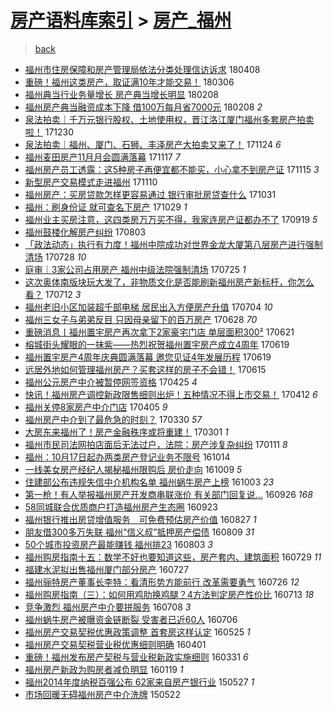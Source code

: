 [房产语料库索引](../../README.md)  > [房产_福州](房产_福州.md)
====
> [back](../README.md)

- [福州市住房保障和房产管理局依法分类处理信访诉求](http://jkwz.applinzi.com/ittc/7089524184877368330.html#%E7%A6%8F%E5%B7%9E%E5%B8%82%E4%BD%8F%E6%88%BF%E4%BF%9D%E9%9A%9C%E5%92%8C%E6%88%BF%E4%BA%A7%E7%AE%A1%E7%90%86%E5%B1%80%E4%BE%9D%E6%B3%95%E5%88%86%E7%B1%BB%E5%A4%84%E7%90%86%E4%BF%A1%E8%AE%BF%E8%AF%89%E6%B1%82) 180408  
- [重磅！福州这类房产，取证满10年才能交易！](http://jkwz.applinzi.com/ittc/7077155160256414736.html#%E9%87%8D%E7%A3%85%EF%BC%81%E7%A6%8F%E5%B7%9E%E8%BF%99%E7%B1%BB%E6%88%BF%E4%BA%A7%EF%BC%8C%E5%8F%96%E8%AF%81%E6%BB%A110%E5%B9%B4%E6%89%8D%E8%83%BD%E4%BA%A4%E6%98%93%EF%BC%81) 180306  
- [福州典当行业务量增长 房产典当增长明显](http://jkwz.applinzi.com/ittc/7067668579250340880.html#%E7%A6%8F%E5%B7%9E%E5%85%B8%E5%BD%93%E8%A1%8C%E4%B8%9A%E5%8A%A1%E9%87%8F%E5%A2%9E%E9%95%BF+%E6%88%BF%E4%BA%A7%E5%85%B8%E5%BD%93%E5%A2%9E%E9%95%BF%E6%98%8E%E6%98%BE) 180208  
- [福州房产典当融资成本下降 借100万每月省7000元](http://jkwz.applinzi.com/ittc/7067651470562690055.html#%E7%A6%8F%E5%B7%9E%E6%88%BF%E4%BA%A7%E5%85%B8%E5%BD%93%E8%9E%8D%E8%B5%84%E6%88%90%E6%9C%AC%E4%B8%8B%E9%99%8D+%E5%80%9F100%E4%B8%87%E6%AF%8F%E6%9C%88%E7%9C%817000%E5%85%83) 180208 *2* 
- [泉法拍卖｜千万元银行股权、土地使用权，晋江洛江厦门福州多套房产拍卖啦！](http://jkwz.applinzi.com/ittc/7052986738765464592.html#%E6%B3%89%E6%B3%95%E6%8B%8D%E5%8D%96%EF%BD%9C%E5%8D%83%E4%B8%87%E5%85%83%E9%93%B6%E8%A1%8C%E8%82%A1%E6%9D%83%E3%80%81%E5%9C%9F%E5%9C%B0%E4%BD%BF%E7%94%A8%E6%9D%83%EF%BC%8C%E6%99%8B%E6%B1%9F%E6%B4%9B%E6%B1%9F%E5%8E%A6%E9%97%A8%E7%A6%8F%E5%B7%9E%E5%A4%9A%E5%A5%97%E6%88%BF%E4%BA%A7%E6%8B%8D%E5%8D%96%E5%95%A6%EF%BC%81) 171230  
- [泉法拍卖｜福州、厦门、石狮、丰泽房产大拍卖又来了！](http://jkwz.applinzi.com/ittc/7039610857145762832.html#%E6%B3%89%E6%B3%95%E6%8B%8D%E5%8D%96%EF%BD%9C%E7%A6%8F%E5%B7%9E%E3%80%81%E5%8E%A6%E9%97%A8%E3%80%81%E7%9F%B3%E7%8B%AE%E3%80%81%E4%B8%B0%E6%B3%BD%E6%88%BF%E4%BA%A7%E5%A4%A7%E6%8B%8D%E5%8D%96%E5%8F%88%E6%9D%A5%E4%BA%86%EF%BC%81) 171124 *6* 
- [福州麦田房产11月月会圆满落幕](http://jkwz.applinzi.com/ittc/7036959520373343249.html#%E7%A6%8F%E5%B7%9E%E9%BA%A6%E7%94%B0%E6%88%BF%E4%BA%A711%E6%9C%88%E6%9C%88%E4%BC%9A%E5%9C%86%E6%BB%A1%E8%90%BD%E5%B9%95) 171117 *7* 
- [福州房产员工透露：这5种房子再便宜都不能买，小心拿不到房产证](http://jkwz.applinzi.com/ittc/7036257853642376209.html#%E7%A6%8F%E5%B7%9E%E6%88%BF%E4%BA%A7%E5%91%98%E5%B7%A5%E9%80%8F%E9%9C%B2%EF%BC%9A%E8%BF%995%E7%A7%8D%E6%88%BF%E5%AD%90%E5%86%8D%E4%BE%BF%E5%AE%9C%E9%83%BD%E4%B8%8D%E8%83%BD%E4%B9%B0%EF%BC%8C%E5%B0%8F%E5%BF%83%E6%8B%BF%E4%B8%8D%E5%88%B0%E6%88%BF%E4%BA%A7%E8%AF%81) 171115 *3* 
- [新型房产交易模式走进福州](http://jkwz.applinzi.com/ittc/7034329182996268049.html#%E6%96%B0%E5%9E%8B%E6%88%BF%E4%BA%A7%E4%BA%A4%E6%98%93%E6%A8%A1%E5%BC%8F%E8%B5%B0%E8%BF%9B%E7%A6%8F%E5%B7%9E) 171110  
- [福州房产：买房贷款怎样更容易通过 银行审批房贷查什么](http://jkwz.applinzi.com/ittc/7030602237607412752.html#%E7%A6%8F%E5%B7%9E%E6%88%BF%E4%BA%A7%EF%BC%9A%E4%B9%B0%E6%88%BF%E8%B4%B7%E6%AC%BE%E6%80%8E%E6%A0%B7%E6%9B%B4%E5%AE%B9%E6%98%93%E9%80%9A%E8%BF%87+%E9%93%B6%E8%A1%8C%E5%AE%A1%E6%89%B9%E6%88%BF%E8%B4%B7%E6%9F%A5%E4%BB%80%E4%B9%88) 171031  
- [福州：刷身份证 就可查名下房产](http://jkwz.applinzi.com/ittc/7029902809468765201.html#%E7%A6%8F%E5%B7%9E%EF%BC%9A%E5%88%B7%E8%BA%AB%E4%BB%BD%E8%AF%81+%E5%B0%B1%E5%8F%AF%E6%9F%A5%E5%90%8D%E4%B8%8B%E6%88%BF%E4%BA%A7) 171029 *1* 
- [福州业主买房注意，这四类房万万买不得，我家连房产证都办不了](http://jkwz.applinzi.com/ittc/7015068293126423569.html#%E7%A6%8F%E5%B7%9E%E4%B8%9A%E4%B8%BB%E4%B9%B0%E6%88%BF%E6%B3%A8%E6%84%8F%EF%BC%8C%E8%BF%99%E5%9B%9B%E7%B1%BB%E6%88%BF%E4%B8%87%E4%B8%87%E4%B9%B0%E4%B8%8D%E5%BE%97%EF%BC%8C%E6%88%91%E5%AE%B6%E8%BF%9E%E6%88%BF%E4%BA%A7%E8%AF%81%E9%83%BD%E5%8A%9E%E4%B8%8D%E4%BA%86) 170919 *5* 
- [福州鼓楼化解房产纠纷](http://jkwz.applinzi.com/ittc/6997512592288121872.html#%E7%A6%8F%E5%B7%9E%E9%BC%93%E6%A5%BC%E5%8C%96%E8%A7%A3%E6%88%BF%E4%BA%A7%E7%BA%A0%E7%BA%B7) 170803  
- [「政法动态」执行有力度！福州中院成功对世界金龙大厦第八层房产进行强制清场](http://jkwz.applinzi.com/ittc/6995303119276475408.html#%E3%80%8C%E6%94%BF%E6%B3%95%E5%8A%A8%E6%80%81%E3%80%8D%E6%89%A7%E8%A1%8C%E6%9C%89%E5%8A%9B%E5%BA%A6%EF%BC%81%E7%A6%8F%E5%B7%9E%E4%B8%AD%E9%99%A2%E6%88%90%E5%8A%9F%E5%AF%B9%E4%B8%96%E7%95%8C%E9%87%91%E9%BE%99%E5%A4%A7%E5%8E%A6%E7%AC%AC%E5%85%AB%E5%B1%82%E6%88%BF%E4%BA%A7%E8%BF%9B%E8%A1%8C%E5%BC%BA%E5%88%B6%E6%B8%85%E5%9C%BA) 170728 *10* 
- [庭审｜3家公司占用房产 福州中级法院强制清场](http://jkwz.applinzi.com/ittc/6994308578792702993.html#%E5%BA%AD%E5%AE%A1%EF%BD%9C3%E5%AE%B6%E5%85%AC%E5%8F%B8%E5%8D%A0%E7%94%A8%E6%88%BF%E4%BA%A7+%E7%A6%8F%E5%B7%9E%E4%B8%AD%E7%BA%A7%E6%B3%95%E9%99%A2%E5%BC%BA%E5%88%B6%E6%B8%85%E5%9C%BA) 170725 *1* 
- [这次奥体南版块玩大发了，非物质文化是否能刷新福州房产新标杆，你怎么看？](http://jkwz.applinzi.com/ittc/6989338533347984401.html#%E8%BF%99%E6%AC%A1%E5%A5%A5%E4%BD%93%E5%8D%97%E7%89%88%E5%9D%97%E7%8E%A9%E5%A4%A7%E5%8F%91%E4%BA%86%EF%BC%8C%E9%9D%9E%E7%89%A9%E8%B4%A8%E6%96%87%E5%8C%96%E6%98%AF%E5%90%A6%E8%83%BD%E5%88%B7%E6%96%B0%E7%A6%8F%E5%B7%9E%E6%88%BF%E4%BA%A7%E6%96%B0%E6%A0%87%E6%9D%86%EF%BC%8C%E4%BD%A0%E6%80%8E%E4%B9%88%E7%9C%8B%EF%BC%9F) 170712 *3* 
- [福州老旧小区加装超千部电梯 居民出入方便房产升值](http://jkwz.applinzi.com/ittc/6986385379920708613.html#%E7%A6%8F%E5%B7%9E%E8%80%81%E6%97%A7%E5%B0%8F%E5%8C%BA%E5%8A%A0%E8%A3%85%E8%B6%85%E5%8D%83%E9%83%A8%E7%94%B5%E6%A2%AF+%E5%B1%85%E6%B0%91%E5%87%BA%E5%85%A5%E6%96%B9%E4%BE%BF%E6%88%BF%E4%BA%A7%E5%8D%87%E5%80%BC) 170704 *10* 
- [福州三女子与弟弟反目 只因母亲留下的百万房产](http://jkwz.applinzi.com/ittc/6984116502553691141.html#%E7%A6%8F%E5%B7%9E%E4%B8%89%E5%A5%B3%E5%AD%90%E4%B8%8E%E5%BC%9F%E5%BC%9F%E5%8F%8D%E7%9B%AE+%E5%8F%AA%E5%9B%A0%E6%AF%8D%E4%BA%B2%E7%95%99%E4%B8%8B%E7%9A%84%E7%99%BE%E4%B8%87%E6%88%BF%E4%BA%A7) 170628 *70* 
- [重磅消息丨福州置宇房产再次拿下2家豪宅门店 单层面积300²](http://jkwz.applinzi.com/ittc/6981615555071968260.html#%E9%87%8D%E7%A3%85%E6%B6%88%E6%81%AF%E4%B8%A8%E7%A6%8F%E5%B7%9E%E7%BD%AE%E5%AE%87%E6%88%BF%E4%BA%A7%E5%86%8D%E6%AC%A1%E6%8B%BF%E4%B8%8B2%E5%AE%B6%E8%B1%AA%E5%AE%85%E9%97%A8%E5%BA%97+%E5%8D%95%E5%B1%82%E9%9D%A2%E7%A7%AF300%C2%B2) 170621  
- [榕城街头耀眼的一抹紫——热烈祝贺福州置宇房产成立4周年](http://jkwz.applinzi.com/ittc/6980893781892006916.html#%E6%A6%95%E5%9F%8E%E8%A1%97%E5%A4%B4%E8%80%80%E7%9C%BC%E7%9A%84%E4%B8%80%E6%8A%B9%E7%B4%AB%E2%80%94%E2%80%94%E7%83%AD%E7%83%88%E7%A5%9D%E8%B4%BA%E7%A6%8F%E5%B7%9E%E7%BD%AE%E5%AE%87%E6%88%BF%E4%BA%A7%E6%88%90%E7%AB%8B4%E5%91%A8%E5%B9%B4) 170619  
- [福州置宇房产4周年庆典圆满落幕 邀您见证4年发展历程](http://jkwz.applinzi.com/ittc/6980825893239784452.html#%E7%A6%8F%E5%B7%9E%E7%BD%AE%E5%AE%87%E6%88%BF%E4%BA%A74%E5%91%A8%E5%B9%B4%E5%BA%86%E5%85%B8%E5%9C%86%E6%BB%A1%E8%90%BD%E5%B9%95+%E9%82%80%E6%82%A8%E8%A7%81%E8%AF%814%E5%B9%B4%E5%8F%91%E5%B1%95%E5%8E%86%E7%A8%8B) 170619  
- [远居外地如何管理福州房产？买套这样的房子不会错！](http://jkwz.applinzi.com/ittc/6979436335990309893.html#%E8%BF%9C%E5%B1%85%E5%A4%96%E5%9C%B0%E5%A6%82%E4%BD%95%E7%AE%A1%E7%90%86%E7%A6%8F%E5%B7%9E%E6%88%BF%E4%BA%A7%EF%BC%9F%E4%B9%B0%E5%A5%97%E8%BF%99%E6%A0%B7%E7%9A%84%E6%88%BF%E5%AD%90%E4%B8%8D%E4%BC%9A%E9%94%99%EF%BC%81) 170615  
- [福州公元房产中介被暂停网签资格](http://jkwz.applinzi.com/ittc/6960369873128522757.html#%E7%A6%8F%E5%B7%9E%E5%85%AC%E5%85%83%E6%88%BF%E4%BA%A7%E4%B8%AD%E4%BB%8B%E8%A2%AB%E6%9A%82%E5%81%9C%E7%BD%91%E7%AD%BE%E8%B5%84%E6%A0%BC) 170425 *4* 
- [快讯！福州房产调控新政限售细则出炉！五种情况不得上市交易！](http://jkwz.applinzi.com/ittc/6955571524420502533.html#%E5%BF%AB%E8%AE%AF%EF%BC%81%E7%A6%8F%E5%B7%9E%E6%88%BF%E4%BA%A7%E8%B0%83%E6%8E%A7%E6%96%B0%E6%94%BF%E9%99%90%E5%94%AE%E7%BB%86%E5%88%99%E5%87%BA%E7%82%89%EF%BC%81%E4%BA%94%E7%A7%8D%E6%83%85%E5%86%B5%E4%B8%8D%E5%BE%97%E4%B8%8A%E5%B8%82%E4%BA%A4%E6%98%93%EF%BC%81) 170412 *6* 
- [福州关停8家房产中介门店](http://jkwz.applinzi.com/ittc/6952994849677640708.html#%E7%A6%8F%E5%B7%9E%E5%85%B3%E5%81%9C8%E5%AE%B6%E6%88%BF%E4%BA%A7%E4%B8%AD%E4%BB%8B%E9%97%A8%E5%BA%97) 170405 *9* 
- [福州房产中介到了最危急的时刻？](http://jkwz.applinzi.com/ittc/6950795920487744517.html#%E7%A6%8F%E5%B7%9E%E6%88%BF%E4%BA%A7%E4%B8%AD%E4%BB%8B%E5%88%B0%E4%BA%86%E6%9C%80%E5%8D%B1%E6%80%A5%E7%9A%84%E6%97%B6%E5%88%BB%EF%BC%9F) 170330 *57* 
- [大房东来福州了！房产金融秩序或将重建！](http://jkwz.applinzi.com/ittc/6940050381009847300.html#%E5%A4%A7%E6%88%BF%E4%B8%9C%E6%9D%A5%E7%A6%8F%E5%B7%9E%E4%BA%86%EF%BC%81%E6%88%BF%E4%BA%A7%E9%87%91%E8%9E%8D%E7%A7%A9%E5%BA%8F%E6%88%96%E5%B0%86%E9%87%8D%E5%BB%BA%EF%BC%81) 170301 *1* 
- [福州市民司法网拍店面后无法过户，法院：房产涉复杂纠纷](http://jkwz.applinzi.com/ittc/6921889174952346628.html#%E7%A6%8F%E5%B7%9E%E5%B8%82%E6%B0%91%E5%8F%B8%E6%B3%95%E7%BD%91%E6%8B%8D%E5%BA%97%E9%9D%A2%E5%90%8E%E6%97%A0%E6%B3%95%E8%BF%87%E6%88%B7%EF%BC%8C%E6%B3%95%E9%99%A2%EF%BC%9A%E6%88%BF%E4%BA%A7%E6%B6%89%E5%A4%8D%E6%9D%82%E7%BA%A0%E7%BA%B7) 170111 *8* 
- [福州：10月17日起办两类房产登记业务不限号](http://jkwz.applinzi.com/ittc/6888776765555606533.html#%E7%A6%8F%E5%B7%9E%EF%BC%9A10%E6%9C%8817%E6%97%A5%E8%B5%B7%E5%8A%9E%E4%B8%A4%E7%B1%BB%E6%88%BF%E4%BA%A7%E7%99%BB%E8%AE%B0%E4%B8%9A%E5%8A%A1%E4%B8%8D%E9%99%90%E5%8F%B7) 161014  
- [一线美女房产经纪人揭秘福州限购后 房价走向](http://jkwz.applinzi.com/ittc/6887074574469956612.html#%E4%B8%80%E7%BA%BF%E7%BE%8E%E5%A5%B3%E6%88%BF%E4%BA%A7%E7%BB%8F%E7%BA%AA%E4%BA%BA%E6%8F%AD%E7%A7%98%E7%A6%8F%E5%B7%9E%E9%99%90%E8%B4%AD%E5%90%8E+%E6%88%BF%E4%BB%B7%E8%B5%B0%E5%90%91) 161009 *5* 
- [住建部公布违规失信中介机构名单 福州蜗牛房产上榜](http://jkwz.applinzi.com/ittc/6884836085993047045.html#%E4%BD%8F%E5%BB%BA%E9%83%A8%E5%85%AC%E5%B8%83%E8%BF%9D%E8%A7%84%E5%A4%B1%E4%BF%A1%E4%B8%AD%E4%BB%8B%E6%9C%BA%E6%9E%84%E5%90%8D%E5%8D%95+%E7%A6%8F%E5%B7%9E%E8%9C%97%E7%89%9B%E6%88%BF%E4%BA%A7%E4%B8%8A%E6%A6%9C) 161003 *23* 
- [第一枪！有人举报福州房产开发商串联涨价 有关部门回复说...](http://jkwz.applinzi.com/ittc/6882235849072182276.html#%E7%AC%AC%E4%B8%80%E6%9E%AA%EF%BC%81%E6%9C%89%E4%BA%BA%E4%B8%BE%E6%8A%A5%E7%A6%8F%E5%B7%9E%E6%88%BF%E4%BA%A7%E5%BC%80%E5%8F%91%E5%95%86%E4%B8%B2%E8%81%94%E6%B6%A8%E4%BB%B7+%E6%9C%89%E5%85%B3%E9%83%A8%E9%97%A8%E5%9B%9E%E5%A4%8D%E8%AF%B4...) 160926 *168* 
- [58同城联合优质商户打造福州房产生态圈](http://jkwz.applinzi.com/ittc/6881016933427725317.html#58%E5%90%8C%E5%9F%8E%E8%81%94%E5%90%88%E4%BC%98%E8%B4%A8%E5%95%86%E6%88%B7%E6%89%93%E9%80%A0%E7%A6%8F%E5%B7%9E%E6%88%BF%E4%BA%A7%E7%94%9F%E6%80%81%E5%9C%88) 160923  
- [福州银行推出房贷增值服务　可免费预估房产价值](http://jkwz.applinzi.com/ittc/6870950930966643717.html#%E7%A6%8F%E5%B7%9E%E9%93%B6%E8%A1%8C%E6%8E%A8%E5%87%BA%E6%88%BF%E8%B4%B7%E5%A2%9E%E5%80%BC%E6%9C%8D%E5%8A%A1%E3%80%80%E5%8F%AF%E5%85%8D%E8%B4%B9%E9%A2%84%E4%BC%B0%E6%88%BF%E4%BA%A7%E4%BB%B7%E5%80%BC) 160827 *1* 
- [朋友借300多万失联 福州“信义叔”抵押房产偿债](http://jkwz.applinzi.com/ittc/6864304697548211205.html#%E6%9C%8B%E5%8F%8B%E5%80%9F300%E5%A4%9A%E4%B8%87%E5%A4%B1%E8%81%94+%E7%A6%8F%E5%B7%9E%E2%80%9C%E4%BF%A1%E4%B9%89%E5%8F%94%E2%80%9D%E6%8A%B5%E6%8A%BC%E6%88%BF%E4%BA%A7%E5%81%BF%E5%80%BA) 160809 *31* 
- [50个城市投资房产最能赚钱 福州排23](http://jkwz.applinzi.com/ittc/6862197575331087365.html#50%E4%B8%AA%E5%9F%8E%E5%B8%82%E6%8A%95%E8%B5%84%E6%88%BF%E4%BA%A7%E6%9C%80%E8%83%BD%E8%B5%9A%E9%92%B1+%E7%A6%8F%E5%B7%9E%E6%8E%9223) 160803 *3* 
- [福州购房指南十五：数学不好也要知道这些，房产套内、建筑面积](http://jkwz.applinzi.com/ittc/6860297562015400964.html#%E7%A6%8F%E5%B7%9E%E8%B4%AD%E6%88%BF%E6%8C%87%E5%8D%97%E5%8D%81%E4%BA%94%EF%BC%9A%E6%95%B0%E5%AD%A6%E4%B8%8D%E5%A5%BD%E4%B9%9F%E8%A6%81%E7%9F%A5%E9%81%93%E8%BF%99%E4%BA%9B%EF%BC%8C%E6%88%BF%E4%BA%A7%E5%A5%97%E5%86%85%E3%80%81%E5%BB%BA%E7%AD%91%E9%9D%A2%E7%A7%AF) 160729 *11* 
- [福建水泥拟出售福州厦门部分房产](http://jkwz.applinzi.com/ittc/6859600777345238020.html#%E7%A6%8F%E5%BB%BA%E6%B0%B4%E6%B3%A5%E6%8B%9F%E5%87%BA%E5%94%AE%E7%A6%8F%E5%B7%9E%E5%8E%A6%E9%97%A8%E9%83%A8%E5%88%86%E6%88%BF%E4%BA%A7) 160727  
- [福州骊特房产董事长李特：看清形势方能前行 改革需要勇气](http://jkwz.applinzi.com/ittc/6859216345446745092.html#%E7%A6%8F%E5%B7%9E%E9%AA%8A%E7%89%B9%E6%88%BF%E4%BA%A7%E8%91%A3%E4%BA%8B%E9%95%BF%E6%9D%8E%E7%89%B9%EF%BC%9A%E7%9C%8B%E6%B8%85%E5%BD%A2%E5%8A%BF%E6%96%B9%E8%83%BD%E5%89%8D%E8%A1%8C+%E6%94%B9%E9%9D%A9%E9%9C%80%E8%A6%81%E5%8B%87%E6%B0%94) 160726 *12* 
- [福州购房指南（三）：如何用鸡肋换鸡腿？4方法判定房产性价比](http://jkwz.applinzi.com/ittc/6854358621642818564.html#%E7%A6%8F%E5%B7%9E%E8%B4%AD%E6%88%BF%E6%8C%87%E5%8D%97%EF%BC%88%E4%B8%89%EF%BC%89%EF%BC%9A%E5%A6%82%E4%BD%95%E7%94%A8%E9%B8%A1%E8%82%8B%E6%8D%A2%E9%B8%A1%E8%85%BF%EF%BC%9F4%E6%96%B9%E6%B3%95%E5%88%A4%E5%AE%9A%E6%88%BF%E4%BA%A7%E6%80%A7%E4%BB%B7%E6%AF%94) 160713 *18* 
- [竞争激烈 福州房产中介要拼服务](http://jkwz.applinzi.com/ittc/6852436081471128581.html#%E7%AB%9E%E4%BA%89%E6%BF%80%E7%83%88+%E7%A6%8F%E5%B7%9E%E6%88%BF%E4%BA%A7%E4%B8%AD%E4%BB%8B%E8%A6%81%E6%8B%BC%E6%9C%8D%E5%8A%A1) 160708 *3* 
- [福州蜗牛房产被曝资金链断裂 受害者已近60人](http://jkwz.applinzi.com/ittc/6851693114196231173.html#%E7%A6%8F%E5%B7%9E%E8%9C%97%E7%89%9B%E6%88%BF%E4%BA%A7%E8%A2%AB%E6%9B%9D%E8%B5%84%E9%87%91%E9%93%BE%E6%96%AD%E8%A3%82+%E5%8F%97%E5%AE%B3%E8%80%85%E5%B7%B2%E8%BF%9160%E4%BA%BA) 160706  
- [福州房产交易契税优惠政策调整 首套房这样认定](http://jkwz.applinzi.com/ittc/6836063311342601220.html#%E7%A6%8F%E5%B7%9E%E6%88%BF%E4%BA%A7%E4%BA%A4%E6%98%93%E5%A5%91%E7%A8%8E%E4%BC%98%E6%83%A0%E6%94%BF%E7%AD%96%E8%B0%83%E6%95%B4+%E9%A6%96%E5%A5%97%E6%88%BF%E8%BF%99%E6%A0%B7%E8%AE%A4%E5%AE%9A) 160525 *1* 
- [福州房产交易契税营业税优惠细则明确](http://jkwz.applinzi.com/ittc/6816062770776638469.html#%E7%A6%8F%E5%B7%9E%E6%88%BF%E4%BA%A7%E4%BA%A4%E6%98%93%E5%A5%91%E7%A8%8E%E8%90%A5%E4%B8%9A%E7%A8%8E%E4%BC%98%E6%83%A0%E7%BB%86%E5%88%99%E6%98%8E%E7%A1%AE) 160401  
- [重磅！福州发布房产契税与营业税新政实施细则](http://jkwz.applinzi.com/ittc/6815826495842812933.html#%E9%87%8D%E7%A3%85%EF%BC%81%E7%A6%8F%E5%B7%9E%E5%8F%91%E5%B8%83%E6%88%BF%E4%BA%A7%E5%A5%91%E7%A8%8E%E4%B8%8E%E8%90%A5%E4%B8%9A%E7%A8%8E%E6%96%B0%E6%94%BF%E5%AE%9E%E6%96%BD%E7%BB%86%E5%88%99) 160331 *6* 
- [福州房产新政为购房者减负明显](http://jkwz.applinzi.com/ittc/6789158874049414148.html#%E7%A6%8F%E5%B7%9E%E6%88%BF%E4%BA%A7%E6%96%B0%E6%94%BF%E4%B8%BA%E8%B4%AD%E6%88%BF%E8%80%85%E5%87%8F%E8%B4%9F%E6%98%8E%E6%98%BE) 160119 *1* 
- [福州2014年度纳税百强公布 62家来自房产银行业](http://jkwz.applinzi.com/ittc/547650611418652943.html#%E7%A6%8F%E5%B7%9E2014%E5%B9%B4%E5%BA%A6%E7%BA%B3%E7%A8%8E%E7%99%BE%E5%BC%BA%E5%85%AC%E5%B8%83+62%E5%AE%B6%E6%9D%A5%E8%87%AA%E6%88%BF%E4%BA%A7%E9%93%B6%E8%A1%8C%E4%B8%9A) 150527 *1* 
- [市场回暖无碍福州房产中介洗牌](http://jkwz.applinzi.com/ittc/547650611416441135.html#%E5%B8%82%E5%9C%BA%E5%9B%9E%E6%9A%96%E6%97%A0%E7%A2%8D%E7%A6%8F%E5%B7%9E%E6%88%BF%E4%BA%A7%E4%B8%AD%E4%BB%8B%E6%B4%97%E7%89%8C) 150522  
